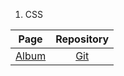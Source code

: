 1. CSS

| Page | Repository | 
| :--: | :--------: |
| [Album](https://jackson97parada.github.io/Album_example/) | [Git](https://github.com/jackson97parada/Album_example{:target="_blank"}) |
